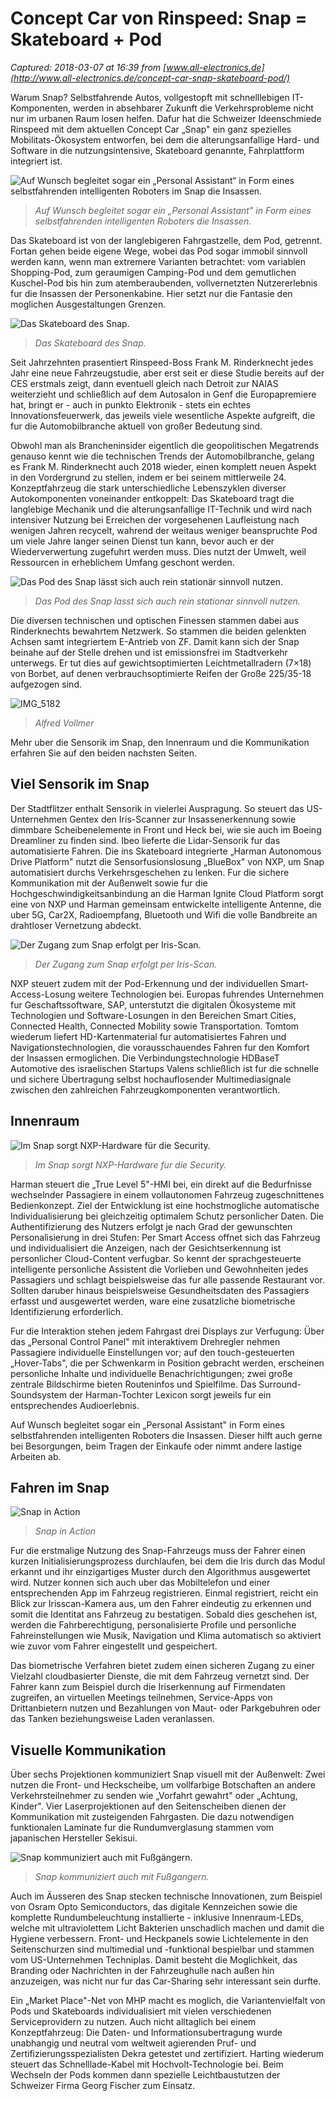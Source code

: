 # Concept Car von Rinspeed: Snap = Skateboard + Pod

_Captured: 2018-03-07 at 16:39 from [www.all-electronics.de](http://www.all-electronics.de/concept-car-snap-skateboard-pod/)_

Warum Snap? Selbstfahrende Autos, vollgestopft mit schnelllebigen IT-Komponenten, werden in absehbarer Zukunft die Verkehrsprobleme nicht nur im urbanen Raum losen helfen. Dafur hat die Schweizer Ideenschmiede Rinspeed mit dem aktuellen Concept Car „Snap" ein ganz spezielles Mobilitats-Ökosystem entworfen, bei dem die alterungsanfallige Hard- und Software in die nutzungsintensive, Skateboard genannte, Fahrplattform integriert ist.

![Auf Wunsch begleitet sogar ein „Personal Assistant“ in Form eines selbstfahrenden intelligenten Roboters im Snap die Insassen.](http://www.all-electronics.de/wp-content/uploads/2018/02/IMG_5179-220x165.jpg)

> _Auf Wunsch begleitet sogar ein „Personal Assistant" in Form eines selbstfahrenden intelligenten Roboters die Insassen._

Das Skateboard ist von der langlebigeren Fahrgastzelle, dem Pod, getrennt. Fortan gehen beide eigene Wege, wobei das Pod sogar immobil sinnvoll werden kann, wenn man extremere Varianten betrachtet: vom variablen Shopping-Pod, zum geraumigen Camping-Pod und dem gemutlichen Kuschel-Pod bis hin zum atemberaubenden, vollvernetzten Nutzererlebnis fur die Insassen der Personenkabine. Hier setzt nur die Fantasie den moglichen Ausgestaltungen Grenzen.

![Das Skateboard des Snap.](http://www.all-electronics.de/wp-content/uploads/2018/02/IMG_5187-220x165.jpg)

> _Das Skateboard des Snap._

Seit Jahrzehnten prasentiert Rinspeed-Boss Frank M. Rinderknecht jedes Jahr eine neue Fahrzeugstudie, aber erst seit er diese Studie bereits auf der CES erstmals zeigt, dann eventuell gleich nach Detroit zur NAIAS weiterzieht und schließlich auf dem Autosalon in Genf die Europapremiere hat, bringt er - auch in punkto Elektronik - stets ein echtes Innovationsfeuerwerk, das jeweils viele wesentliche Aspekte aufgreift, die fur die Automobilbranche aktuell von großer Bedeutung sind.

Obwohl man als Brancheninsider eigentlich die geopolitischen Megatrends genauso kennt wie die technischen Trends der Automobilbranche, gelang es Frank M. Rinderknecht auch 2018 wieder, einen komplett neuen Aspekt in den Vordergrund zu stellen, indem er bei seinem mittlerweile 24. Konzeptfahrzeug die stark unterschiedliche Lebenszyklen diverser Autokomponenten voneinander entkoppelt: Das Skateboard tragt die langlebige Mechanik und die alterungsanfallige IT-Technik und wird nach intensiver Nutzung bei Erreichen der vorgesehenen Laufleistung nach wenigen Jahren recycelt, wahrend der weitaus weniger beanspruchte Pod um viele Jahre langer seinen Dienst tun kann, bevor auch er der Wiederverwertung zugefuhrt werden muss. Dies nutzt der Umwelt, weil Ressourcen in erheblichem Umfang geschont werden.

![Das Pod des Snap lässt sich auch rein stationär sinnvoll nutzen.](http://www.all-electronics.de/wp-content/uploads/2018/02/IMG_5181-220x165.jpg)

> _Das Pod des Snap lasst sich auch rein stationar sinnvoll nutzen._

Die diversen technischen und optischen Finessen stammen dabei aus Rinderknechts bewahrtem Netzwerk. So stammen die beiden gelenkten Achsen samt integriertem E-Antrieb von ZF. Damit kann sich der Snap beinahe auf der Stelle drehen und ist emissionsfrei im Stadtverkehr unterwegs. Er tut dies auf gewichtsoptimierten Leichtmetallradern (7×18) von Borbet, auf denen verbrauchsoptimierte Reifen der Große 225/35-18 aufgezogen sind.

![IMG_5182](http://www.all-electronics.de/wp-content/uploads/2018/02/IMG_5182-220x165.jpg)

> _Alfred Vollmer_

Mehr uber die Sensorik im Snap, den Innenraum und die Kommunikation erfahren Sie auf den beiden nachsten Seiten.

  


## Viel Sensorik im Snap

Der Stadtflitzer enthalt Sensorik in vielerlei Auspragung. So steuert das US-Unternehmen Gentex den Iris-Scanner zur Insassenerkennung sowie dimmbare Scheibenelemente in Front und Heck bei, wie sie auch im Boeing Dreamliner zu finden sind. Ibeo lieferte die Lidar-Sensorik fur das automatisierte Fahren. Die ins Skateboard integrierte „Harman Autonomous Drive Platform" nutzt die Sensorfusionslosung „BlueBox" von NXP, um Snap automatisiert durchs Verkehrsgeschehen zu lenken. Fur die sichere Kommunikation mit der Außenwelt sowie fur die Hochgeschwindigkeitsanbindung an die Harman Ignite Cloud Platform sorgt eine von NXP und Harman gemeinsam entwickelte intelligente Antenne, die uber 5G, Car2X, Radioempfang, Bluetooth und Wifi die volle Bandbreite an drahtloser Vernetzung abdeckt.

![Der Zugang zum Snap erfolgt per Iris-Scan.](http://www.all-electronics.de/wp-content/uploads/2018/02/GentexSnapBiometrics-220x165.jpg)

> _Der Zugang zum Snap erfolgt per Iris-Scan._

NXP steuert zudem mit der Pod-Erkennung und der individuellen Smart-Access-Losung weitere Technologien bei. Europas fuhrendes Unternehmen fur Geschaftssoftware, SAP, unterstutzt die digitalen Ökosysteme mit Technologien und Software-Losungen in den Bereichen Smart Cities, Connected Health, Connected Mobility sowie Transportation. Tomtom wiederum liefert HD-Kartenmaterial fur automatisiertes Fahren und Navigationstechnologien, die vorausschauendes Fahren fur den Komfort der Insassen ermoglichen. Die Verbindungstechnologie HDBaseT Automotive des israelischen Startups Valens schließlich ist fur die schnelle und sichere Übertragung selbst hochauflosender Multimediasignale zwischen den zahlreichen Fahrzeugkomponenten verantwortlich.

## Innenraum

![Im Snap sorgt NXP-Hardware für die Security.](http://www.all-electronics.de/wp-content/uploads/2018/02/snap_052lr-220x165.jpg)

> _Im Snap sorgt NXP-Hardware fur die Security._

Harman steuert die „True Level 5"-HMI bei, ein direkt auf die Bedurfnisse wechselnder Passagiere in einem vollautonomen Fahrzeug zugeschnittenes Bedienkonzept. Ziel der Entwicklung ist eine hochstmogliche automatische Individualisierung bei gleichzeitig optimalem Schutz personlicher Daten. Die Authentifizierung des Nutzers erfolgt je nach Grad der gewunschten Personalisierung in drei Stufen: Per Smart Access offnet sich das Fahrzeug und individualisiert die Anzeigen, nach der Gesichtserkennung ist personlicher Cloud-Content verfugbar. So kennt der sprachgesteuerte intelligente personliche Assistent die Vorlieben und Gewohnheiten jedes Passagiers und schlagt beispielsweise das fur alle passende Restaurant vor. Sollten daruber hinaus beispielsweise Gesundheitsdaten des Passagiers erfasst und ausgewertet werden, ware eine zusatzliche biometrische Identifizierung erforderlich.

Fur die Interaktion stehen jedem Fahrgast drei Displays zur Verfugung: Über das „Personal Control Panel" mit interaktivem Drehregler nehmen Passagiere individuelle Einstellungen vor; auf den touch-gesteuerten „Hover-Tabs", die per Schwenkarm in Position gebracht werden, erscheinen personliche Inhalte und individuelle Benachrichtigungen; zwei große zentrale Bildschirme bieten Routeninfos und Spielfilme. Das Surround-Soundsystem der Harman-Tochter Lexicon sorgt jeweils fur ein entsprechendes Audioerlebnis.

Auf Wunsch begleitet sogar ein „Personal Assistant" in Form eines selbstfahrenden intelligenten Roboters die Insassen. Dieser hilft auch gerne bei Besorgungen, beim Tragen der Einkaufe oder nimmt andere lastige Arbeiten ab.

  


## Fahren im Snap

![Snap in Action](http://www.all-electronics.de/wp-content/uploads/2018/02/Snap_Together-e1517989320832-220x165.jpg)

> _Snap in Action_

Fur die erstmalige Nutzung des Snap-Fahrzeugs muss der Fahrer einen kurzen Initialisierungsprozess durchlaufen, bei dem die Iris durch das Modul erkannt und ihr einzigartiges Muster durch den Algorithmus ausgewertet wird. Nutzer konnen sich auch uber das Mobiltelefon und einer entsprechenden App im Fahrzeug registrieren. Einmal registriert, reicht ein Blick zur Irisscan-Kamera aus, um den Fahrer eindeutig zu erkennen und somit die Identitat ans Fahrzeug zu bestatigen. Sobald dies geschehen ist, werden die Fahrberechtigung, personalisierte Profile und personliche Fahreinstellungen wie Musik, Navigation und Klima automatisch so aktiviert wie zuvor vom Fahrer eingestellt und gespeichert.

Das biometrische Verfahren bietet zudem einen sicheren Zugang zu einer Vielzahl cloudbasierter Dienste, die mit dem Fahrzeug vernetzt sind. Der Fahrer kann zum Beispiel durch die Iriserkennung auf Firmendaten zugreifen, an virtuellen Meetings teilnehmen, Service-Apps von Drittanbietern nutzen und Bezahlungen von Maut- oder Parkgebuhren oder das Tanken beziehungsweise Laden veranlassen.

## Visuelle Kommunikation

Über sechs Projektionen kommuniziert Snap visuell mit der Außenwelt: Zwei nutzen die Front- und Heckscheibe, um vollfarbige Botschaften an andere Verkehrsteilnehmer zu senden wie „Vorfahrt gewahrt" oder „Achtung, Kinder". Vier Laserprojektionen auf den Seitenscheiben dienen der Kommunikation mit zusteigenden Fahrgasten. Die dazu notwendigen funktionalen Laminate fur die Rundumverglasung stammen vom japanischen Hersteller Sekisui.

![Snap kommuniziert auch mit Fußgängern.](http://www.all-electronics.de/wp-content/uploads/2018/02/snap_033lr-220x165.jpg)

> _Snap kommuniziert auch mit Fußgangern._

Auch im Äusseren des Snap stecken technische Innovationen, zum Beispiel von Osram Opto Semiconductors, das digitale Kennzeichen sowie die komplette Rundumbeleuchtung installierte - inklusive Innenraum-LEDs, welche mit ultraviolettem Licht Bakterien unschadlich machen und damit die Hygiene verbessern. Front- und Heckpanels sowie Lichtelemente in den Seitenschurzen sind multimedial und -funktional bespielbar und stammen vom US-Unternehmen Techniplas. Damit besteht die Moglichkeit, das Branding oder Nachrichten in der Fahrzeughulle nach außen hin anzuzeigen, was nicht nur fur das Car-Sharing sehr interessant sein durfte.

Ein „Market Place"-Net von MHP macht es moglich, die Variantenvielfalt von Pods und Skateboards individualisiert mit vielen verschiedenen Serviceprovidern zu nutzen. Auch nicht alltaglich bei einem Konzeptfahrzeug: Die Daten- und Informationsubertragung wurde unabhangig und neutral vom weltweit agierenden Pruf- und Zertifizierungsspezialisten Dekra getestet und zertifiziert. Harting wiederum steuert das Schnelllade-Kabel mit Hochvolt-Technologie bei. Beim Wechseln der Pods kommen dann spezielle Leichtbaustutzen der Schweizer Firma Georg Fischer zum Einsatz.
